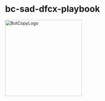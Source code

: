 # bc-sad-dfcx-playbook

<a href="http://BotCopy.com"><img src="https://github.com/iTrauco/bc-sad-dfcx-playbook/blob/main/assets/bc-logo.png" width="250" title="BotCopyLogo" alt="BotCopyLogo"></a>


